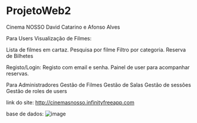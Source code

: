 # ProjetoWeb2
Cinema NOSSO
David Catarino e Afonso Alves

Para Users
Visualização de Filmes:

Lista de filmes em cartaz.
Pesquisa por filme
Filtro por categoria.
Reserva de Bilhetes

Registo/Login:
Registo com email e senha.
Painel de user para acompanhar reservas.

Para Administradores
Gestão de Filmes
Gestão de Salas
Gestão de sessões
Gestão de roles de users


link do site: http://cinemasnosso.infinityfreeapp.com

base de dados:
![image](https://github.com/user-attachments/assets/b2f1b3b1-bed8-46ed-82db-c33f2bb04f63)


